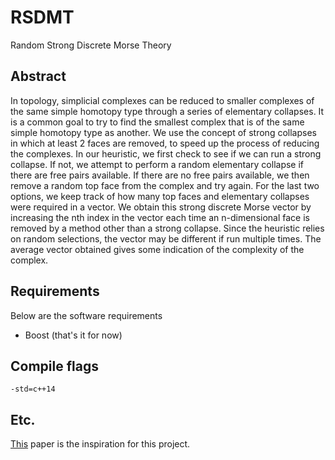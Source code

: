 # RSDMT
Random Strong Discrete Morse Theory

## Abstract
In topology, simplicial complexes can be reduced to smaller complexes of the same simple homotopy type through a series of elementary collapses. It is a common goal to try to find the smallest complex that is of the same simple homotopy type as another. We use the concept of strong collapses in which at least 2 faces are removed, to speed up the process of reducing the complexes. In our heuristic, we first check to see if we can run a strong collapse. If not, we attempt to perform a random elementary collapse if there are free pairs available. If there are no free pairs available, we then remove a random top face from the complex and try again. For the last two options, we keep track of how many top faces and elementary collapses were required in a vector. We obtain this strong discrete Morse vector by increasing the nth index in the vector each time an n-dimensional face is removed by a method other than a strong collapse. Since the heuristic relies on random selections, the vector may be different if run multiple times. The average vector obtained gives some indication of the complexity of the complex.

## Requirements
Below are the software requirements
  * Boost (that's it for now)
## Compile flags
  `-std=c++14`
## Etc.
[This](https://arxiv.org/pdf/1303.6422.pdf) paper is the inspiration for this project.
